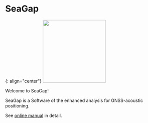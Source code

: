 # SeaGap

{: align="center"}
<img src="https://user-images.githubusercontent.com/39943988/213900070-0ff33731-443c-4666-b940-e2c100b433de.png" width="200">

Welcome to SeaGap!

SeaGap is a Software of the enhanced analysis for GNSS-acoustic positioning.

See [online manual](https://f-tommy.github.io/SeaGapDocs/) in detail.

